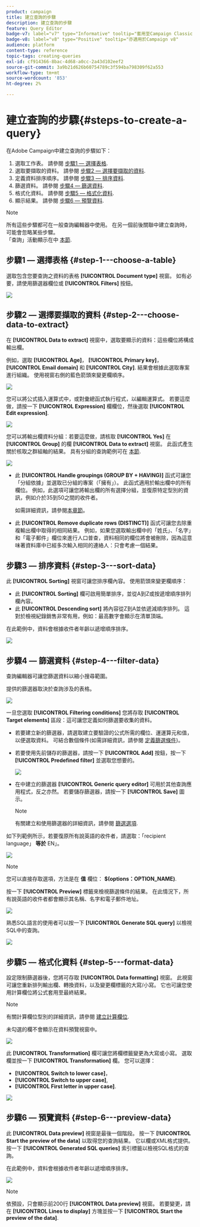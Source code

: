 ```yaml
---
product: campaign
title: 建立查詢的步驟
description: 建立查詢的步驟
feature: Query Editor
badge-v7: label="v7" type="Informative" tooltip="套用至Campaign Classic v7"
badge-v8: label="v8" type="Positive" tooltip="亦適用於Campaign v8"
audience: platform
content-type: reference
topic-tags: creating-queries
exl-id: cf914366-8bac-4d68-a0cc-2a43d102eef2
source-git-commit: 3a9b21d626b60754789c3f594ba798309f62a553
workflow-type: tm+mt
source-wordcount: '853'
ht-degree: 2%

---
```


# 建立查詢的步驟{#steps-to-create-a-query}



在Adobe Campaign中建立查詢的步驟如下：

1. 選取工作表。 請參閱 [步驟1 — 選擇表格](#step-1---choose-a-table).
1. 選取要擷取的資料。 請參閱 [步驟2 — 選擇要擷取的資料](#step-2---choose-data-to-extract).
1. 定義資料排序順序。 請參閱 [步驟3 — 排序資料](#step-3---sort-data).
1. 篩選資料。 請參閱 [步驟4 — 篩選資料](#step-4---filter-data).
1. 格式化資料。 請參閱 [步驟5 — 格式化資料](#step-5---format-data).
1. 顯示結果。 請參閱 [步驟6 — 預覽資料](#step-6---preview-data).

>[!NOTE]
>
>所有這些步驟都可在一般查詢編輯器中使用。 在另一個前後關聯中建立查詢時，可能會忽略某些步驟。\
>「查詢」活動顯示在中 [本節](../../workflow/using/query.md).

## 步驟1 — 選擇表格 {#step-1---choose-a-table}

選取包含您要查詢之資料的表格 **[!UICONTROL Document type]** 視窗。 如有必要，請使用篩選器欄位或 **[!UICONTROL Filters]** 按鈕。

![](assets/query_editor_nveau_21.png)

## 步驟2 — 選擇要擷取的資料 {#step-2---choose-data-to-extract}

在 **[!UICONTROL Data to extract]** 視窗中，選取要顯示的資料：這些欄位將構成輸出欄。

例如，選取 **[!UICONTROL Age]**， **[!UICONTROL Primary key]**， **[!UICONTROL Email domain]** 和 **[!UICONTROL City]**. 結果會根據此選取專案進行組織。 使用視窗右側的藍色箭頭來變更欄順序。

![](assets/query_editor_nveau_01.png)

您可以將公式插入運算式中，或對彙總函式執行程式，以編輯運算式。 若要這麼做，請按一下 **[!UICONTROL Expression]** 欄欄位，然後選取 **[!UICONTROL Edit expression]**.

![](assets/query_editor_nveau_97.png)

您可以將輸出欄資料分組：若要這麼做，請核取 **[!UICONTROL Yes]** 在 **[!UICONTROL Group]** 的欄 **[!UICONTROL Data to extract]** 視窗。 此函式產生關於核取之群組軸的結果。 具有分組的查詢範例可在 [本節](../../workflow/using/querying-delivery-information.md).

![](assets/query_editor_nveau_56.png)

* 此 **[!UICONTROL Handle groupings (GROUP BY + HAVING)]** 函式可讓您「分組依據」並選取已分組的專案（「擁有」）。 此函式適用於輸出欄中的所有欄位。 例如，此選項可讓您將輸出欄的所有選擇分組，並復原特定型別的資訊，例如介於35到50之間的收件者。

  如需詳細資訊，請參閱[本章節](../../workflow/using/querying-using-grouping-management.md)。

* 此 **[!UICONTROL Remove duplicate rows (DISTINCT)]** 函式可讓您去除重複輸出欄中取得的相同結果。 例如，如果您選取輸出欄中的「姓氏」、「名字」和「電子郵件」欄位來進行人口普查，資料相同的欄位將會被刪除，因為這意味著資料庫中已經多次輸入相同的連絡人：只會考慮一個結果。

## 步驟3 — 排序資料 {#step-3---sort-data}

此 **[!UICONTROL Sorting]** 視窗可讓您排序欄內容。 使用箭頭來變更欄順序：

* 此 **[!UICONTROL Sorting]** 欄可啟用簡單排序，並從A到Z或按遞增順序排列欄內容。
* 此 **[!UICONTROL Descending sort]** 將內容從Z到A並依遞減順序排列。 這對於檢視紀錄銷售非常有用，例如：最高數字會顯示在清單頂端。

在此範例中，資料會根據收件者年齡以遞增順序排序。

![](assets/query_editor_nveau_57.png)

## 步驟4 — 篩選資料 {#step-4---filter-data}

查詢編輯器可讓您篩選資料以縮小搜尋範圍。

提供的篩選器取決於查詢涉及的表格。

![](assets/query_editor_nveau_09.png)

一旦您選取 **[!UICONTROL Filtering conditions]** 您將存取 **[!UICONTROL Target elements]** 區段：這可讓您定義如何篩選要收集的資料。

* 若要建立新的篩選器，請選取建立要驗證的公式所需的欄位、運運算元和值，以便選取資料。 可結合數個條件(如需詳細資訊，請參閱 [定義篩選條件](../../platform/using/defining-filter-conditions.md))。
* 若要使用先前儲存的篩選器，請按一下 **[!UICONTROL Add]** 按鈕，按一下 **[!UICONTROL Predefined filter]** 並選取您想要的。

  ![](assets/query_editor_15.png)

* 在中建立的篩選器 **[!UICONTROL Generic query editor]** 可用於其他查詢應用程式，反之亦然。 若要儲存篩選器，請按一下 **[!UICONTROL Save]** 圖示。

  >[!NOTE]
  >
  >有關建立和使用篩選器的詳細資訊，請參閱 [篩選選項](../../platform/using/filtering-options.md).

如下列範例所示，若要復原所有說英語的收件者，請選取：「recipient language」 **等於** EN」。

![](assets/query_editor_nveau_89.png)

>[!NOTE]
>
>您可以直接存取選項，方法是在 **值** 欄位： **$(options：OPTION_NAME)**.

按一下 **[!UICONTROL Preview]** 標籤來檢視篩選條件的結果。 在此情況下，所有說英語的收件者都會顯示其名稱、名字和電子郵件地址。

![](assets/query_editor_nveau_98.png)

熟悉SQL語言的使用者可以按一下 **[!UICONTROL Generate SQL query]** 以檢視SQL中的查詢。

![](assets/query_editor_nveau_99.png)

## 步驟5 — 格式化資料 {#step-5---format-data}

設定限制篩選器後，您將可存取 **[!UICONTROL Data formatting]** 視窗。 此視窗可讓您重新排列輸出欄、轉換資料，以及變更欄標籤的大寫/小寫。 它也可讓您使用計算欄位將公式套用至最終結果。

>[!NOTE]
>
>有關計算欄位型別的詳細資訊，請參閱 [建立計算欄位](../../platform/using/defining-filter-conditions.md#creating-calculated-fields).

未勾選的欄不會顯示在資料預覽視窗中。

![](assets/query_editor_nveau_10.png)

此 **[!UICONTROL Transformation]** 欄可讓您將欄標籤變更為大寫或小寫。 選取欄並按一下 **[!UICONTROL Transformation]** 欄。 您可以選擇：

* **[!UICONTROL Switch to lower case]**，
* **[!UICONTROL Switch to upper case]**,
* **[!UICONTROL First letter in upper case]**.

![](assets/query_editor_nveau_42.png)

## 步驟6 — 預覽資料 {#step-6---preview-data}

此 **[!UICONTROL Data preview]** 視窗是最後一個階段。 按一下 **[!UICONTROL Start the preview of the data]** 以取得您的查詢結果。 它以欄或XML格式提供。 按一下 **[!UICONTROL Generated SQL queries]** 索引標籤以檢視SQL格式的查詢。

在此範例中，資料會根據收件者年齡以遞增順序排序。

![](assets/query_editor_nveau_11.png)

>[!NOTE]
>
>依預設，只會顯示前200行 **[!UICONTROL Data preview]** 視窗。 若要變更，請在 **[!UICONTROL Lines to display]** 方塊並按一下 **[!UICONTROL Start the preview of the data]**.
